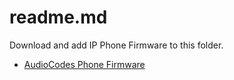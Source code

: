 # readme.md

Download and add IP Phone Firmware to this folder.

* [AudioCodes Phone Firmware](https://www.audiocodes.com/library/firmware)
